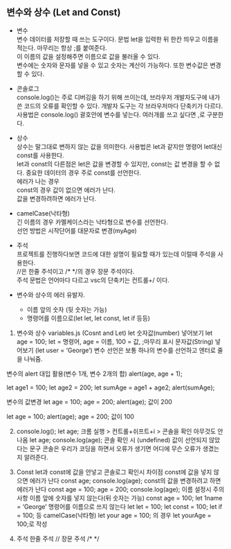 ## 변수와 상수 (Let and Const)  

* 변수  
변수 데이터를 저장할 때 쓰는 도구이다. 문법 let을 입력한 뒤 한칸 띄우고 이름을 적는다. 마무리는 항상 ;를 붙여준다.  
이 이름의 값을 설정해주면 이름으로 값을 불러올 수 있다.  
변수에는 숫자와 문자를 넣을 수 있고 숫자는 계산이 가능하다. 또한 변수값은 변경할 수 있다.  

* 콘솔로그  
console.log()는 주로 디버깅을 하기 위해 쓰이는데, 브라우저 개발자도구에 내가 쓴 코드의 오류를 확인할 수 있다. 개발자 도구는 각 브라우저마다 단축키가 다르다.  
사용법은 console.log() 괄호안에 변수를 넣는다. 여러개를 쓰고 싶다면 ,로 구분한다.

* 상수  
상수는 말그대로 변하지 않는 값을 의미한다. 사용법은 let과 같지만 명령어 let대신 const를 사용한다.  
let과 const의 다른점은 let은 값을 변경할 수 있지만, const는 값 변경을 할 수 없다. 중요한 데이터의 경우 주로 const를 선언한다.  
에러가 나는 경우  
const의 경우 값이 없으면 에러가 난다.  
값을 변경하려하면 에러가 난다.  

* camelCase(낙타형)    
긴 이름의 경우 카멜케이스라는 낙타형으로 변수를 선언한다.    
선언 방법은 시작단어를 대문자로 변경(myAge)  

* 주석   
프로젝트를 진행하다보면 코드에 대한 설명이 필요할 때가 있는데 이럴때 주석을 사용한다.  
//은 한줄 주석이고 /* */의 경우 장문 주석이다.   
주석 문법은 언어마다 다르고 vsc의 단축키는 컨트롤+/ 이다.  
  
* 변수와 상수의 에러 유발자.  
  * 이름 앞의 숫자 (뒷 숫자는 가능)  
  * 명령어를 이름으로(let let, let const, let if 등등)  
  
  
  
1. 변수와 상수 variables.js (Cosnt and Let)
let 
숫자값(number) 넣어보기
let age = 100;
let = 명령어, age = 이름, 100 = 값, ;마무리 표시 
문자값(String) 넣어보기 (let user = ‘George’)
변수 선언은 보통 하나의 변수를 선언하고 엔터로 줄을 나눠줌. 

변수의 alert 대입 활용(변수 1개, 변수 2개의 합)
alert(age, age + 1);

let age1 = 100; 
let age2 = 200; 
let sumAge = age1 + age2; 
alert(sumAge);

변수의 값변경
let age = 100; 
age = 200; 
alert(age); 값이 200

let age = 100; 
alert(age);
age = 200; 값이 100

2. console.log();
let age; 
크롬 실행 > 컨트롤+쉬프트+i > 콘솔을 확인 아무것도 안나옴
let age; console.log(age); 
콘솔 확인 시 (undefined) 값이 선언되지 않았다는 문구
콘솔은 우리가 코딩을 하면서 오류가 생기면 어디에 무슨 오류가 생겼는지 알려준다.

3. Const 
let과 const에 값을 안넣고 콘솔로그 확인시 차이점
const에 값을 넣지 않으면 에러가 난다
const age; console.log(age); 
const의 값을 변경하려고 하면 에러가 난다
const age = 100; age = 200; console.log(age);
이름 설정시 주의사항
이름 앞에 숫자를 넣지 않는다(뒤 숫자는 가능)
const age = 100; let 1name = ‘George’
명령어를 이름으로 쓰지 않는다
let let = 100; let const = 100; let if = 100; 등
camelCase(낙타형)
let your age = 100; 의 경우 let yourAge = 100;로 작성 

4. 주석
한줄 주석
//
장문 주석
/*   */

